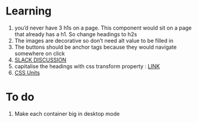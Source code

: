 # Learning
1. you’d never have 3 h1s on a page. This component would sit on a page that already has a h1. So change headings to h2s
2. The images are decorative so don’t need alt value to be filled in
3. The buttons should be anchor tags because they would navigate somewhere on click
4. [SLACK DISCUSSION](https://frontendmentor.slack.com/archives/CCYHFT85B/p1668035449238789)
5. capitalise the headings with css transform property : [LINK](https://www.w3schools.com/cssref/pr_text_text-transform.php)
6. [CSS Units](https://www.geeksforgeeks.org/css-units-em-rem-px-vh-vw/)

# To do
1. Make each container big in desktop mode